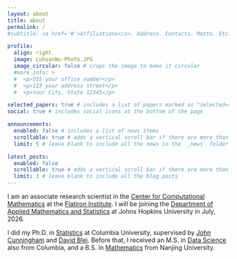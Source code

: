 ```yaml
---
layout: about
title: about
permalink: /
#subtitle: <a href='#'>Affiliations</a>. Address. Contacts. Motto. Etc.

profile:
  align: right
  image: LuhuanWu-Photo.JPG
  image_circular: false # crops the image to make it circular
  #more_info: >
  #  <p>555 your office number</p>
  #  <p>123 your address street</p>
  #  <p>Your City, State 12345</p>

selected_papers: true # includes a list of papers marked as "selected={true}"
social: true # includes social icons at the bottom of the page

announcements:
  enabled: false # includes a list of news items
  scrollable: true # adds a vertical scroll bar if there are more than 3 news items
  limit: 5 # leave blank to include all the news in the `_news` folder

latest_posts:
  enabled: false
  scrollable: true # adds a vertical scroll bar if there are more than 3 new posts items
  limit: 3 # leave blank to include all the blog posts
---
```


I am an associate research scientist in the [Center for Computational Mathematics](https://www.simonsfoundation.org/flatiron/center-for-computational-mathematics/) at the [Flatiron Institute](https://www.simonsfoundation.org/flatiron/). I will be joining the [Department of Applied Mathematics and Statistics](https://engineering.jhu.edu/ams/) at Johns Hopkins University in July, 2026. 

I did my Ph.D. in [Statistics](https://stat.columbia.edu/) at Columbia University, supervised by [John Cunningham](https://sites.stat.columbia.edu/cunningham/) and [David Blei](https://www.cs.columbia.edu/~blei/). Before that, I received an M.S. in [Data Science](https://datascience.columbia.edu/) also from Columbia, and a B.S. in [Mathematics](https://njunju.nju.edu.cn/EN/7f/77/c7136a163703/page.htm) from Nanjing University. 